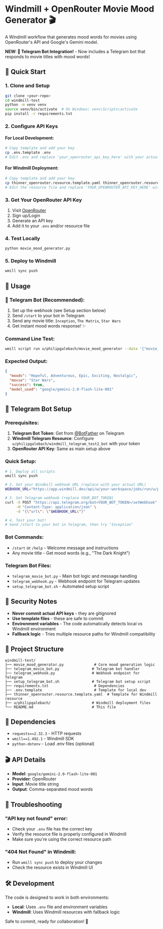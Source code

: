 # Windmill + OpenRouter Movie Mood Generator 🎬

A Windmill workflow that generates mood words for movies using OpenRouter's API and Google's Gemini model.

**NEW: 🤖 Telegram Bot Integration!** - Now includes a Telegram bot that responds to movie titles with mood words!

## 🚀 Quick Start

### 1. Clone and Setup

```bash
git clone <your-repo>
cd windmill-test
python -m venv venv
source venv/bin/activate  # On Windows: venv\Scripts\activate
pip install -r requirements.txt
```

### 2. Configure API Keys

#### For Local Development:
```bash
# Copy template and add your key
cp .env.template .env
# Edit .env and replace 'your_openrouter_api_key_here' with your actual key
```

#### For Windmill Deployment:
```bash
# Copy template and add your key
cp thinner_openrouter.resource.template.yaml thinner_openrouter.resource.yaml
# Edit the resource file and replace 'YOUR_OPENROUTER_API_KEY_HERE' with your actual key
```

### 3. Get Your OpenRouter API Key

1. Visit [OpenRouter](https://openrouter.ai/)
2. Sign up/Login
3. Generate an API key
4. Add it to your `.env` and/or resource file

### 4. Test Locally

```bash
python movie_mood_generator.py
```

### 5. Deploy to Windmill

```bash
wmill sync push
```

## 🧪 Usage

### 🤖 Telegram Bot (Recommended):
1. Set up the webhook (see Setup section below)
2. Send `/start` to your bot in Telegram
3. Send any movie title: `Inception`, `The Matrix`, `Star Wars`
4. Get instant mood words response! ✨

### Command Line Test:
```bash
wmill script run u/philipgalebach/movie_mood_generator --data '{"movie_title": "Star Wars"}'
```

### Expected Output:
```json
{
  "moods": "Hopeful, Adventurous, Epic, Exciting, Nostalgic",
  "movie": "Star Wars", 
  "success": true,
  "model_used": "google/gemini-2.0-flash-lite-001"
}
```

## 🤖 Telegram Bot Setup

### Prerequisites:
1. **Telegram Bot Token**: Get from [@BotFather](https://t.me/botfather) on Telegram
2. **Windmill Telegram Resource**: Configure `u/philipgalebach/windmill_telegram_test2_bot` with your token
3. **OpenRouter API Key**: Same as main setup above

### Quick Setup:
```bash
# 1. Deploy all scripts
wmill sync push

# 2. Get your Windmill webhook URL (replace with your actual URL)
WEBHOOK_URL="https://app.windmill.dev/api/w/your-workspace/jobs/run/u/philipgalebach/telegram_webhook"

# 3. Set Telegram webhook (replace YOUR_BOT_TOKEN)
curl -X POST "https://api.telegram.org/bot<YOUR_BOT_TOKEN>/setWebhook" \
     -H "Content-Type: application/json" \
     -d "{\"url\": \"$WEBHOOK_URL\"}"

# 4. Test your bot!
# Send /start to your bot in Telegram, then try "Inception"
```

### Bot Commands:
- `/start` or `/help` - Welcome message and instructions
- Any movie title - Get mood words (e.g., "The Dark Knight")

### Telegram Bot Files:
- `telegram_movie_bot.py` - Main bot logic and message handling
- `telegram_webhook.py` - Webhook endpoint for Telegram updates
- `setup_telegram_bot.sh` - Automated setup script

## 🔐 Security Notes

- **Never commit actual API keys** - they are gitignored
- **Use template files** - these are safe to commit
- **Environment variables** - The code automatically detects local vs Windmill environment
- **Fallback logic** - Tries multiple resource paths for Windmill compatibility

## 📁 Project Structure

```
windmill-test/
├── movie_mood_generator.py              # Core mood generation logic
├── telegram_movie_bot.py               # Telegram bot handler
├── telegram_webhook.py                 # Webhook endpoint for Telegram
├── setup_telegram_bot.sh               # Telegram bot setup script
├── requirements.txt                     # Dependencies
├── .env.template                        # Template for local dev
├── thinner_openrouter.resource.template.yaml  # Template for Windmill resource
├── u/philipgalebach/                   # Windmill deployment files
└── README.md                           # This file
```

## 🔧 Dependencies

- `requests==2.32.3` - HTTP requests
- `wmill==1.492.1` - Windmill SDK
- `python-dotenv` - Load .env files (optional)

## 🎬 API Details

- **Model**: `google/gemini-2.0-flash-lite-001`
- **Provider**: OpenRouter
- **Input**: Movie title string
- **Output**: Comma-separated mood words

## 🚨 Troubleshooting

### "API key not found" error:
- Check your `.env` file has the correct key
- Verify the resource file is properly configured in Windmill
- Make sure you're using the correct resource path

### "404 Not Found" in Windmill:
- Run `wmill sync push` to deploy your changes
- Check the resource exists in Windmill UI

## 🛠️ Development

The code is designed to work in both environments:
- **Local**: Uses `.env` file and environment variables
- **Windmill**: Uses Windmill resources with fallback logic

Safe to commit, ready for collaboration! 🎉
